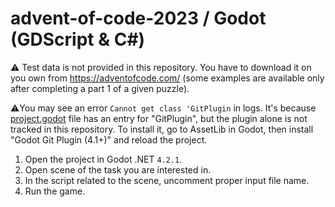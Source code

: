 # advent-of-code-2023 / Godot (GDScript & C#)

⚠️ Test data is not provided in this repository. You have to download it on you own from https://adventofcode.com/ (some
examples are available only after completing a part 1 of a given puzzle).

⚠️You may see an error `Cannot get class 'GitPlugin` in logs. It's because [project.godot](project.godot) file has an
entry for "GitPlugin", but the plugin alone is not tracked in this repository. To install it, go to AssetLib in Godot,
then install "Godot Git Plugin (4.1+)" and reload the project.

1. Open the project in Godot .NET `4.2.1`.
2. Open scene of the task you are interested in.
3. In the script related to the scene, uncomment proper input file name.
4. Run the game.
